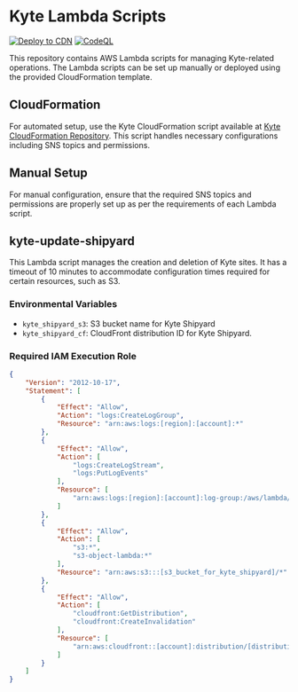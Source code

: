 # Kyte Lambda Scripts

[![Deploy to CDN](https://github.com/keyqcloud/kyte-lambda-update-shipyard/actions/workflows/main.yml/badge.svg)](https://github.com/keyqcloud/kyte-lambda-update-shipyard/actions/workflows/main.yml) [![CodeQL](https://github.com/keyqcloud/kyte-api-python/actions/workflows/codeql.yml/badge.svg)](https://github.com/keyqcloud/kyte-api-python/actions/workflows/codeql.yml)

This repository contains AWS Lambda scripts for managing Kyte-related operations. The Lambda scripts can be set up manually or deployed using the provided CloudFormation template.

## CloudFormation

For automated setup, use the Kyte CloudFormation script available at [Kyte CloudFormation Repository](https://github.com/keyqcloud/kyte-cloudformation). This script handles necessary configurations including SNS topics and permissions.

## Manual Setup

For manual configuration, ensure that the required SNS topics and permissions are properly set up as per the requirements of each Lambda script.

## kyte-update-shipyard

This Lambda script manages the creation and deletion of Kyte sites. It has a timeout of 10 minutes to accommodate configuration times required for certain resources, such as S3.

### Environmental Variables

- `kyte_shipyard_s3`: S3 bucket name for Kyte Shipyard
- `kyte_shipyard_cf`: CloudFront distribution ID for Kyte Shipyard.

### Required IAM Execution Role
```json
{
    "Version": "2012-10-17",
    "Statement": [
        {
            "Effect": "Allow",
            "Action": "logs:CreateLogGroup",
            "Resource": "arn:aws:logs:[region]:[account]:*"
        },
        {
            "Effect": "Allow",
            "Action": [
                "logs:CreateLogStream",
                "logs:PutLogEvents"
            ],
            "Resource": [
                "arn:aws:logs:[region]:[account]:log-group:/aws/lambda/kyte-site-management:*"
            ]
        },
		{
			"Effect": "Allow",
			"Action": [
				"s3:*",
				"s3-object-lambda:*"
			],
			"Resource": "arn:aws:s3:::[s3_bucket_for_kyte_shipyard]/*"
		},
		{
			"Effect": "Allow",
			"Action": [
				"cloudfront:GetDistribution",
				"cloudfront:CreateInvalidation"
			],
			"Resource": [
				"arn:aws:cloudfront::[account]:distribution/[distribution_id_for_kyte_shipyard]"
			]
		}
    ]
}
```
